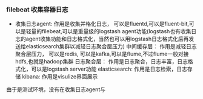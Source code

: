 ### filebeat 收集容器日志

* 收集日志agent: 作用是收集并格化日志， 可以是fluentd,可以是fluent-bit,可以是轻量的filebeat,可以是重量级的logstash agent功能(logstash也有收集日志的agent收集功能和日志格式化，当然也可以用logstash日志格式化后再发送给elasticsearch集群以减轻日志聚合层压力)
中间缓存层： 作用是减轻日志聚合层压力， 可以是redis, 可以是kafka,可以是flume,不过flume一般对接hdfs,也就是hadoop集群
日志聚合层： 作用是日志聚合，日志丰富，日志格式化，可以是logstash server功能
elasticsearch: 作用是日志检索，日志存储
kibana:   作用是visulize界面展示

由于是测试环境，没有在收集日志agent与
